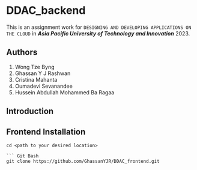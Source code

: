 # DDAC_backend

This is an assignment work for `DESIGNING AND DEVELOPING APPLICATIONS ON THE CLOUD` in ***Asia Pacific University of Technology and Innovation*** 2023. 

## Authors
1. Wong Tze Byng
2. Ghassan Y J Rashwan
3. Cristina Mahanta
4. Oumadevi Sevanandee
5. Hussein Abdullah Mohammed Ba Ragaa

## Introduction


## Frontend Installation

``` Git Bash
cd <path to your desired location>

``` Git Bash
git clone https://github.com/GhassanYJR/DDAC_frontend.git
